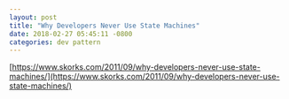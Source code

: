 ```yaml
---
layout: post
title: "Why Developers Never Use State Machines"
date: 2018-02-27 05:45:11 -0800
categories: dev pattern
---
```

[https://www.skorks.com/2011/09/why-developers-never-use-state-machines/](https://www.skorks.com/2011/09/why-developers-never-use-state-machines/)
